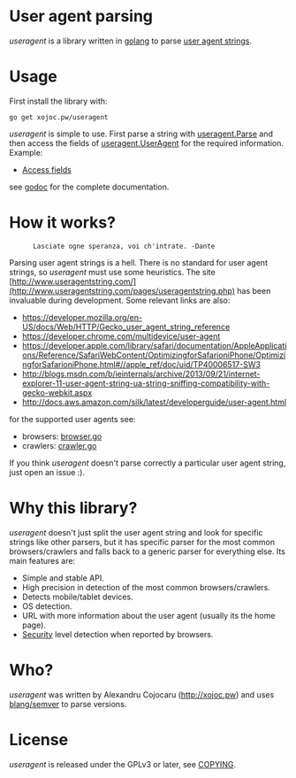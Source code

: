 # User agent parsing
*useragent* is a library written in [golang](http://golang.org) to parse [user agent strings](http://useragentstring.com/).

# Usage
First install the library with:
```
go get xojoc.pw/useragent
```
*useragent* is simple to use. First parse a string with [useragent.Parse](http://godoc.org/xojoc.pw/useragent#Parse) and then access the fields of [useragent.UserAgent](http://godoc.org/xojoc.pw/useragent#UserAgent) for the required information. Example:
 * [Access fields](http://godoc.org/xojoc.pw/useragent#example-Parse--Access)

see [godoc](http://godoc.org/xojoc.pw/useragent) for the complete documentation.
# How it works?
          Lasciate ogne speranza, voi ch'intrate. -Dante
Parsing user agent strings is a hell. There is no standard for user agent strings, so *useragent* must use some heuristics. The site [http://www.useragentstring.com/](http://www.useragentstring.com/pages/useragentstring.php) has been invaluable during development. Some relevant links are also:

  * https://developer.mozilla.org/en-US/docs/Web/HTTP/Gecko_user_agent_string_reference
  * https://developer.chrome.com/multidevice/user-agent
  * https://developer.apple.com/library/safari/documentation/AppleApplications/Reference/SafariWebContent/OptimizingforSafarioniPhone/OptimizingforSafarioniPhone.html#//apple_ref/doc/uid/TP40006517-SW3
  * http://blogs.msdn.com/b/ieinternals/archive/2013/09/21/internet-explorer-11-user-agent-string-ua-string-sniffing-compatibility-with-gecko-webkit.aspx
  * http://docs.aws.amazon.com/silk/latest/developerguide/user-agent.html

for the supported user agents see:
  * browsers: [browser.go](browser.go)
  * crawlers: [crawler.go](crawler.go)

If you think *useragent* doesn't parse correctly a particular user agent string, just open an issue :).

# Why this library?
*useragent* doesn't just split the user agent string and look for specific strings like other parsers, but it has specific parser for the most common browsers/crawlers and falls back to a generic parser for everything else. Its main features are:

 * Simple and stable API.
 * High precision in detection of the most common browsers/crawlers.
 * Detects mobile/tablet devices.
 * OS detection.
 * URL with more information about the user agent (usually its the home page).
 * [Security](http://godoc.org/xojoc.pw/useragent#Security) level detection when reported by browsers.


# Who?
*useragent* was written by Alexandru Cojocaru (http://xojoc.pw) and uses [blang/semver](https://github.com/blang/semver) to parse versions.

# License
*useragent* is released under the GPLv3 or later, see [COPYING](COPYING).
